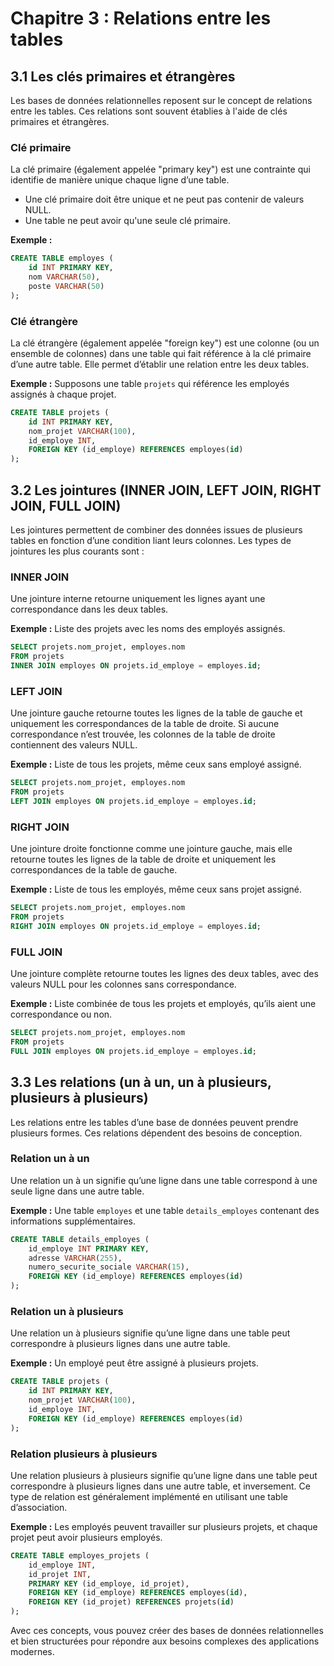# Chapitre 3 : Relations entre les tables

## 3.1 Les clés primaires et étrangères

Les bases de données relationnelles reposent sur le concept de relations entre les tables. Ces relations sont souvent établies à l'aide de clés primaires et étrangères.

### Clé primaire
La clé primaire (également appelée "primary key") est une contrainte qui identifie de manière unique chaque ligne d’une table.
- Une clé primaire doit être unique et ne peut pas contenir de valeurs NULL.
- Une table ne peut avoir qu'une seule clé primaire.

**Exemple :**
```sql
CREATE TABLE employes (
    id INT PRIMARY KEY,
    nom VARCHAR(50),
    poste VARCHAR(50)
);
```

### Clé étrangère
La clé étrangère (également appelée "foreign key") est une colonne (ou un ensemble de colonnes) dans une table qui fait référence à la clé primaire d’une autre table. Elle permet d’établir une relation entre les deux tables.

**Exemple :**
Supposons une table `projets` qui référence les employés assignés à chaque projet.
```sql
CREATE TABLE projets (
    id INT PRIMARY KEY,
    nom_projet VARCHAR(100),
    id_employe INT,
    FOREIGN KEY (id_employe) REFERENCES employes(id)
);
```

## 3.2 Les jointures (INNER JOIN, LEFT JOIN, RIGHT JOIN, FULL JOIN)

Les jointures permettent de combiner des données issues de plusieurs tables en fonction d’une condition liant leurs colonnes. Les types de jointures les plus courants sont :

### INNER JOIN
Une jointure interne retourne uniquement les lignes ayant une correspondance dans les deux tables.

**Exemple :** Liste des projets avec les noms des employés assignés.
```sql
SELECT projets.nom_projet, employes.nom
FROM projets
INNER JOIN employes ON projets.id_employe = employes.id;
```

### LEFT JOIN
Une jointure gauche retourne toutes les lignes de la table de gauche et uniquement les correspondances de la table de droite. Si aucune correspondance n’est trouvée, les colonnes de la table de droite contiennent des valeurs NULL.

**Exemple :** Liste de tous les projets, même ceux sans employé assigné.
```sql
SELECT projets.nom_projet, employes.nom
FROM projets
LEFT JOIN employes ON projets.id_employe = employes.id;
```

### RIGHT JOIN
Une jointure droite fonctionne comme une jointure gauche, mais elle retourne toutes les lignes de la table de droite et uniquement les correspondances de la table de gauche.

**Exemple :** Liste de tous les employés, même ceux sans projet assigné.
```sql
SELECT projets.nom_projet, employes.nom
FROM projets
RIGHT JOIN employes ON projets.id_employe = employes.id;
```

### FULL JOIN
Une jointure complète retourne toutes les lignes des deux tables, avec des valeurs NULL pour les colonnes sans correspondance.

**Exemple :** Liste combinée de tous les projets et employés, qu’ils aient une correspondance ou non.
```sql
SELECT projets.nom_projet, employes.nom
FROM projets
FULL JOIN employes ON projets.id_employe = employes.id;
```

## 3.3 Les relations (un à un, un à plusieurs, plusieurs à plusieurs)

Les relations entre les tables d’une base de données peuvent prendre plusieurs formes. Ces relations dépendent des besoins de conception.

### Relation un à un
Une relation un à un signifie qu’une ligne dans une table correspond à une seule ligne dans une autre table.

**Exemple :** Une table `employes` et une table `details_employes` contenant des informations supplémentaires.
```sql
CREATE TABLE details_employes (
    id_employe INT PRIMARY KEY,
    adresse VARCHAR(255),
    numero_securite_sociale VARCHAR(15),
    FOREIGN KEY (id_employe) REFERENCES employes(id)
);
```

### Relation un à plusieurs
Une relation un à plusieurs signifie qu’une ligne dans une table peut correspondre à plusieurs lignes dans une autre table.

**Exemple :** Un employé peut être assigné à plusieurs projets.
```sql
CREATE TABLE projets (
    id INT PRIMARY KEY,
    nom_projet VARCHAR(100),
    id_employe INT,
    FOREIGN KEY (id_employe) REFERENCES employes(id)
);
```

### Relation plusieurs à plusieurs
Une relation plusieurs à plusieurs signifie qu’une ligne dans une table peut correspondre à plusieurs lignes dans une autre table, et inversement. Ce type de relation est généralement implémenté en utilisant une table d’association.

**Exemple :** Les employés peuvent travailler sur plusieurs projets, et chaque projet peut avoir plusieurs employés.
```sql
CREATE TABLE employes_projets (
    id_employe INT,
    id_projet INT,
    PRIMARY KEY (id_employe, id_projet),
    FOREIGN KEY (id_employe) REFERENCES employes(id),
    FOREIGN KEY (id_projet) REFERENCES projets(id)
);
```

Avec ces concepts, vous pouvez créer des bases de données relationnelles et bien structurées pour répondre aux besoins complexes des applications modernes.
